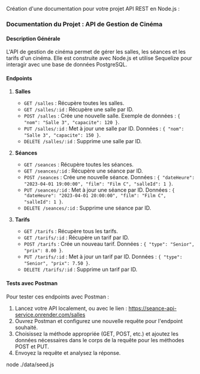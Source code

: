 Création d'une documentation pour votre projet API REST en Node.js :

### Documentation du Projet : API de Gestion de Cinéma

#### Description Générale
L'API de gestion de cinéma permet de gérer les salles, les séances et les tarifs d'un cinéma. Elle est construite avec Node.js et utilise Sequelize pour interagir avec une base de données PostgreSQL.

#### Endpoints

1. **Salles**
   - `GET /salles` : Récupère toutes les salles.
   - `GET /salles/:id` : Récupère une salle par ID.
   - `POST /salles` : Crée une nouvelle salle. Exemple de données : `{ "nom": "Salle 3", "capacite": 120 }`.
   - `PUT /salles/:id` : Met à jour une salle par ID. Données : `{ "nom": "Salle 3", "capacite": 150 }`.
   - `DELETE /salles/:id` : Supprime une salle par ID.

2. **Séances**
   - `GET /seances` : Récupère toutes les séances.
   - `GET /seances/:id` : Récupère une séance par ID.
   - `POST /seances` : Crée une nouvelle séance. Données : `{ "dateHeure": "2023-04-01 19:00:00", "film": "Film C", "salleId": 1 }`.
   - `PUT /seances/:id` : Met à jour une séance par ID. Données : `{ "dateHeure": "2023-04-01 20:00:00", "film": "Film C", "salleId": 1 }`.
   - `DELETE /seances/:id` : Supprime une séance par ID.

3. **Tarifs**
   - `GET /tarifs` : Récupère tous les tarifs.
   - `GET /tarifs/:id` : Récupère un tarif par ID.
   - `POST /tarifs` : Crée un nouveau tarif. Données : `{ "type": "Senior", "prix": 8.00 }`.
   - `PUT /tarifs/:id` : Met à jour un tarif par ID. Données : `{ "type": "Senior", "prix": 7.50 }`.
   - `DELETE /tarifs/:id` : Supprime un tarif par ID.

#### Tests avec Postman
Pour tester ces endpoints avec Postman :
1. Lancez votre API localement, ou avec le lien : https://seance-api-service.onrender.com/salles
2. Ouvrez Postman et configurez une nouvelle requête pour l'endpoint souhaité.
3. Choisissez la méthode appropriée (GET, POST, etc.) et ajoutez les données nécessaires dans le corps de la requête pour les méthodes POST et PUT.
4. Envoyez la requête et analysez la réponse.

node ./data/seed.js
